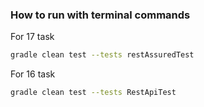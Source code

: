 
### How to run with terminal commands
For 17 task
```bash
gradle clean test --tests restAssuredTest 

```
For 16 task
```bash
gradle clean test --tests RestApiTest 
```
